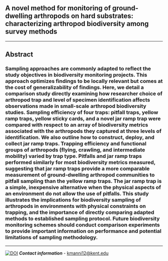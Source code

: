 ## A novel method for monitoring of ground-dwelling arthropods on hard substrates: characterizing arthropod biodiversity among survey methods
---
## Abstract
### Sampling approaches are commonly adapted to reflect the study objectives in biodiversity monitoring projects. This approach optimizes findings to be locally relevant but comes at the cost of generalizability of findings. Here, we detail a comparison study directly examining how researcher choice of arthropod trap and level of specimen identification affects observations made in small-scale arthropod biodiversity studies. Sampling efficiency of four traps: pitfall traps, yellow ramp traps, yellow sticky cards, and a novel jar ramp trap were compared with respect to an array of biodiversity metrics associated with the arthropods they captured at three levels of identification. We also outline how to construct, deploy, and collect jar ramp traps. Trapping efficiency and functional groups of arthropods (flying, crawling, and intermediate mobility) varied by trap type. Pitfalls and jar ramp traps performed similarly for most biodiversity metrics measured, suggesting that jar ramp traps provide a more comparable measurement of ground-dwelling arthropod communities to pitfall sampling than the yellow ramp traps. The jar ramp trap is a simple, inexpensive alternative when the physical aspects of an environment do not allow the use of pitfalls. This study illustrates the implications for biodiversity sampling of arthropods in environments with physical constraints on trapping, and the importance of directly comparing adapted methods to established sampling protocol. Future biodiversity monitoring schemes should conduct comparison experiments to provide important information on performance and potential limitations of sampling methodology.
---
[![DOI](https://zenodo.org/badge/500468969.svg)](https://zenodo.org/badge/latestdoi/500468969)
***Contact information*** - kmanni12@kent.edu
